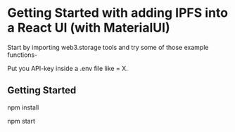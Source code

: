 # Getting Started with adding IPFS into a React UI (with MaterialUI)

Start by importing web3.storage tools and try some of those example functions-

Put you API-key inside a .env file like = X.

## Getting Started

npm install

npm start

